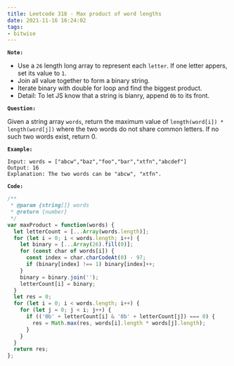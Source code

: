 ```yaml
---
title: Leetcode 318 - Max product of word lengths
date: 2021-11-16 16:24:02
tags:
- bitwise
---
```

**`Note:`**
- Use a `26` length long array to represent each `letter`. If one letter appers, set its value to `1`.
- Join all value together to form a binary string.
- Iterate binary with double for loop and find the biggest product.
- Detail: To let JS know that a string is bianry, append `0b` to its front.

**`Question:`**

Given a string array `words`, return the maximum value of `length(word[i]) * length(word[j])` where the two words do not share common letters. If no such two words exist, return 0.

**`Example:`**
```
Input: words = ["abcw","baz","foo","bar","xtfn","abcdef"]
Output: 16
Explanation: The two words can be "abcw", "xtfn".
```

**`Code:`**
```javascript
/**
 * @param {string[]} words
 * @return {number}
 */
var maxProduct = function(words) {
  let letterCount = [...Array(words.length)];
  for (let i = 0; i < words.length; i++) {
    let binary = [...Array(26).fill(0)];
    for (const char of words[i]) {
      const index = char.charCodeAt(0) - 97;
      if (binary[index] !== 1) binary[index]++;
    }
    binary = binary.join('');
    letterCount[i] = binary;
  }
  let res = 0;
  for (let i = 0; i < words.length; i++) {
    for (let j = 0; j < i; j++) {
      if (('0b' + letterCount[i] & '0b' + letterCount[j]) === 0) {
        res = Math.max(res, words[i].length * words[j].length);
      }
    }
  }
  return res;
};
```